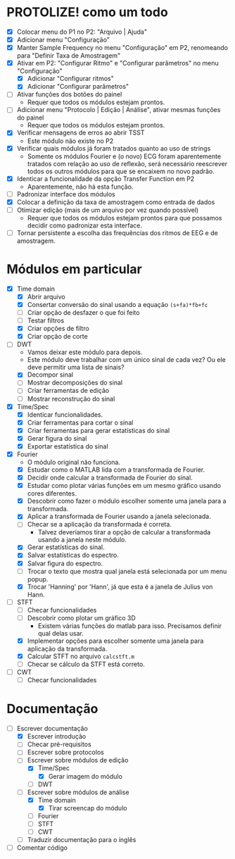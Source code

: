 # PROTOLIZE! como um todo

- [x] Colocar menu do P1 no P2: "Arquivo | Ajuda"
- [x] Adicionar menu "Configuração"
- [x] Manter Sample Frequency no menu "Configuração" em P2, renomeando para "Definir Taxa de Amostragem"
- [x] Ativar em P2: "Configurar Ritmo" e "Configurar parâmetros" no menu "Configuração"
  - [x] Adicionar "Configurar ritmos"
  - [x] Adicionar "Configurar parâmetros"
- [ ] Ativar funções dos botões do painel
  + Requer que todos os módulos estejam prontos.
- [ ] Adicionar menu "Protocolo | Edição | Análise", ativar mesmas funções do painel
  + Requer que todos os módulos estejam prontos.
- [x] Verificar mensagens de erros ao abrir TSST
  + Este módulo não existe no P2
- [x] Verificar quais módulos já foram tratados quanto ao uso de strings
  + Somente os módulos Fourier e (o novo) ECG foram aparentemente tratados com relação ao uso de reflexão, será necessário reescrever todos os outros módulos para que se encaixem no novo padrão.
- [x] Identicar a funcionalidade da opção Transfer Function em P2
  + Aparentemente, não há esta função.
- [ ] Padronizar interface dos módulos
- [x] Colocar a definição da taxa de amostragem como entrada de dados
- [ ] Otimizar edição (mais de um arquivo por vez quando possível)
  + Requer que todos os módulos estejam prontos para que possamos decidir como padronizar esta interface.
- [ ] Tornar persistente a escolha das frequências dos ritmos de EEG e de amostragem.

# Módulos em particular

- [x] Time domain
  - [x] Abrir arquivo
  - [x] Consertar conversão do sinal usando a equação `(s+fa)*fb+fc`
  - [ ] Criar opção de desfazer o que foi feito
  - [ ] Testar filtros
  - [x] Criar opções de filtro
  - [x] Criar opção de corte
- [ ] DWT
  + Vamos deixar este módulo para depois.
  + Este módulo deve trabalhar com um único sinal de cada vez? Ou ele deve permitir uma lista de sinais?
  - [x] Decompor sinal
  - [ ] Mostrar decomposições do sinal
  - [ ] Criar ferramentas de edição
  - [ ] Mostrar reconstrução do sinal
- [x] Time/Spec
  - [x] Identicar funcionalidades.
  - [x] Criar ferramentas para cortar o sinal
  - [x] Criar ferramentas para gerar estatísticas do sinal
  - [x] Gerar figura do sinal
  - [x] Exportar estatística do sinal	  
- [x] Fourier
  + O módulo original não funciona.
  - [x] Estudar como o MATLAB lida com a transformada de Fourier.
  - [x] Decidir onde calcular a transformada de Fourier do sinal.
  - [x] Estudar como plotar várias funções em um mesmo gráfico usando cores diferentes.
  - [x] Descobrir como fazer o módulo escolher somente uma janela para a   transformada.
  - [x] Aplicar a transformada de Fourier usando a janela selecionada.
  - [ ] Checar se a aplicação da transformada é correta.
    + Talvez deveríamos tirar a opção de calcular a transformada usando a janela neste módulo.
  - [x] Gerar estatísticas do sinal.
  - [x] Salvar estatísticas do espectro.
  - [x] Salvar figura do espectro.
  - [ ] Trocar o texto que mostra qual janela está selecionada por um menu popup.
  - [x] Trocar 'Hanning' por 'Hann', já que esta é a janela de Julius von Hann.
- [ ] STFT
  - [ ] Checar funcionalidades
  - [ ] Descobrir como plotar um gráfico 3D
    + Existem várias funções do matlab para isso. Precisamos definir qual delas usar.
  - [x] Implementar opções para escolher somente uma janela para aplicação da transformada.
  - [x] Calcular STFT no arquivo `calcstft.m`
  - [ ] Checar se cálculo da STFT está correto.
- [ ] CWT
  - [ ] Checar funcionalidades

# Documentação

- [ ] Escrever documentação
  - [x] Escrever introdução
  - [ ] Checar pré-requisitos
  - [ ] Escrever sobre protocolos
  - [ ] Escrever sobre módulos de edição
    - [x] Time/Spec
      - [x] Gerar imagem do módulo
    - [ ] DWT
  - [ ] Escrever sobre módulos de análise
    - [x] Time domain
      - [x] Tirar screencap do módulo
    - [ ] Fourier
    - [ ] STFT
    - [ ] CWT
  - [ ] Traduzir documentação para o inglês
- [ ] Comentar código
